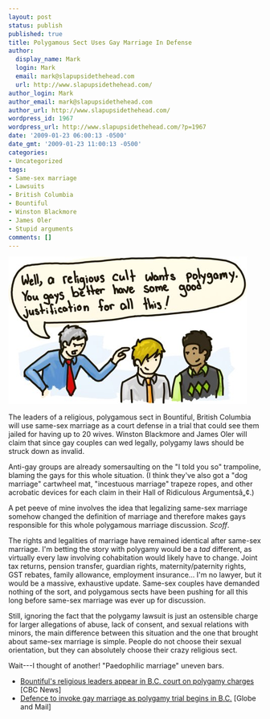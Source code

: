 ```yaml
---
layout: post
status: publish
published: true
title: Polygamous Sect Uses Gay Marriage In Defense
author:
  display_name: Mark
  login: Mark
  email: mark@slapupsidethehead.com
  url: http://www.slapupsidethehead.com/
author_login: Mark
author_email: mark@slapupsidethehead.com
author_url: http://www.slapupsidethehead.com/
wordpress_id: 1967
wordpress_url: http://www.slapupsidethehead.com/?p=1967
date: '2009-01-23 06:00:13 -0500'
date_gmt: '2009-01-23 11:00:13 -0500'
categories:
- Uncategorized
tags:
- Same-sex marriage
- Lawsuits
- British Columbia
- Bountiful
- Winston Blackmore
- James Oler
- Stupid arguments
comments: []
---
```

![Gee, what happened to all those people defending religious freedom?](/wp-content/media/2009/01/polygamy-justification.jpg "Gee, what happened to all those people defending religious freedom?")

The leaders of a religious, polygamous sect in Bountiful, British Columbia will use same-sex marriage as a court defense in a trial that could see them jailed for having up to 20 wives. Winston Blackmore and James Oler will claim that since gay couples can wed legally, polygamy laws should be struck down as invalid.

Anti-gay groups are already somersaulting on the "I told you so" trampoline, blaming the gays for this whole situation. (I think they've also got a "dog marriage" cartwheel mat, "incestuous marriage" trapeze ropes, and other acrobatic devices for each claim in their Hall of Ridiculous Argumentsâ„¢.)

A pet peeve of mine involves the idea that legalizing same-sex marriage somehow  changed the definition of marriage and therefore makes gays responsible for this whole polygamous marriage discussion. _Scoff_.

The rights and legalities of marriage have remained identical after same-sex marriage. I'm betting the story with polygamy would be a _tad_ different, as virtually every law involving cohabitation would likely have to change. Joint tax returns, pension transfer, guardian rights, maternity/paternity rights, GST rebates, family allowance, employment insurance... I'm no lawyer, but it would be a massive, exhaustive update. Same-sex couples have demanded nothing of the sort, and polygamous sects have been pushing for all this long before same-sex marriage was ever up for discussion.

Still, ignoring the fact that the polygamy lawsuit is just an ostensible charge for larger allegations of abuse, lack of consent, and sexual relations with minors, the main difference between this situation and the one that brought about same-sex marriage is simple. People do not choose their sexual orientation, but they can absolutely choose their crazy religious sect.

Wait---I thought of another! "Paedophilic marriage" uneven bars.

- [Bountiful's religious leaders appear in B.C. court on polygamy charges](http://www.cbc.ca/canada/story/2009/01/21/blackmore-court.html) [CBC News]
- [Defence to invoke gay marriage as polygamy trial begins in B.C.](http://www.theglobeandmail.com/servlet/story/LAC.20090121.POLYGAMY21/TPStory/National) [Globe and Mail]
